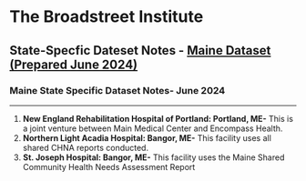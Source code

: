 # The Broadstreet Institute

## State-Specfic Dateset Notes - [Maine Dataset (Prepared June 2024)](https://github.com/BroadStreet-Health/Community-Health-Needs-Assessments)

### Maine State Specific Dataset Notes- June 2024

---

1. <strong> New England Rehabilitation Hospital of Portland: Portland, ME-</strong> This is a joint venture between Main Medical Center and Encompass Health.
1. <strong> Northern Light Acadia Hospital: Bangor, ME-</strong> This facility uses all shared CHNA reports conducted.
1. <strong> St. Joseph Hospital: Bangor, ME-</strong> This facility uses the Maine Shared Community Health Needs Assessment Report
